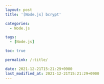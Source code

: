 ```yaml
---
layout: post
title: '[Node.js] bcrypt'

categories:
  - Node.js

tags:
  - [Node.js]

toc: true

permalink: /:title/

date: 2021-12-21T15:21:29+0900
last_modified_at: 2021-12-21T15:21:29+0900
---
```


<br>
<br>
